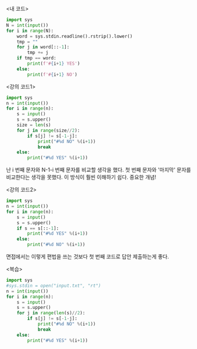 <내 코드>

```python
import sys
N = int(input())
for i in range(N):
    word = sys.stdin.readline().rstrip().lower()
    tmp = ""
    for j in word[::-1]:
        tmp += j
    if tmp == word:
        print(f'#{i+1} YES')
    else:
        print(f'#{i+1} NO')
```

<강의 코드1>

```python
import sys
n = int(input())
for i in range(n):
    s = input()
    s = s.upper()
    size = len(s)
    for j in range(size//2):
        if s[j] != s[-1-j]:
            print("#%d NO" %(i+1))
            break
    else:
        print("#%d YES" %(i+1))
```

난 i 번째 문자와 N-1-i 번째 문자를 비교할 생각을 했다.
첫 번째 문자와 '마지막' 문자를 비교한다는 생각을 못했다. 이 방식이 훨씬 이해하기 쉽다. 중요한 개념!

<강의 코드2>

```python
import sys
n = int(input())
for i in range(n):
    s = input()
    s = s.upper()
    if s == s[::-1]:
        print("#%d YES" %(i+1))
    else:
        print("#%d NO" %(i+1))
```

면접에서는 이렇게 편법을 쓰는 것보다 첫 번째 코드로 답안 제출하는게 좋다.

<복습>

```python
import sys
#sys.stdin = open("input.txt", "rt")
n = int(input())
for i in range(n):
    s = input()
    s = s.upper()
    for j in range(len(s)//2):
        if s[j] != s[-1-j]:
            print("#%d NO" %(i+1))
            break
    else:
        print("#%d YES" %(i+1))
```
